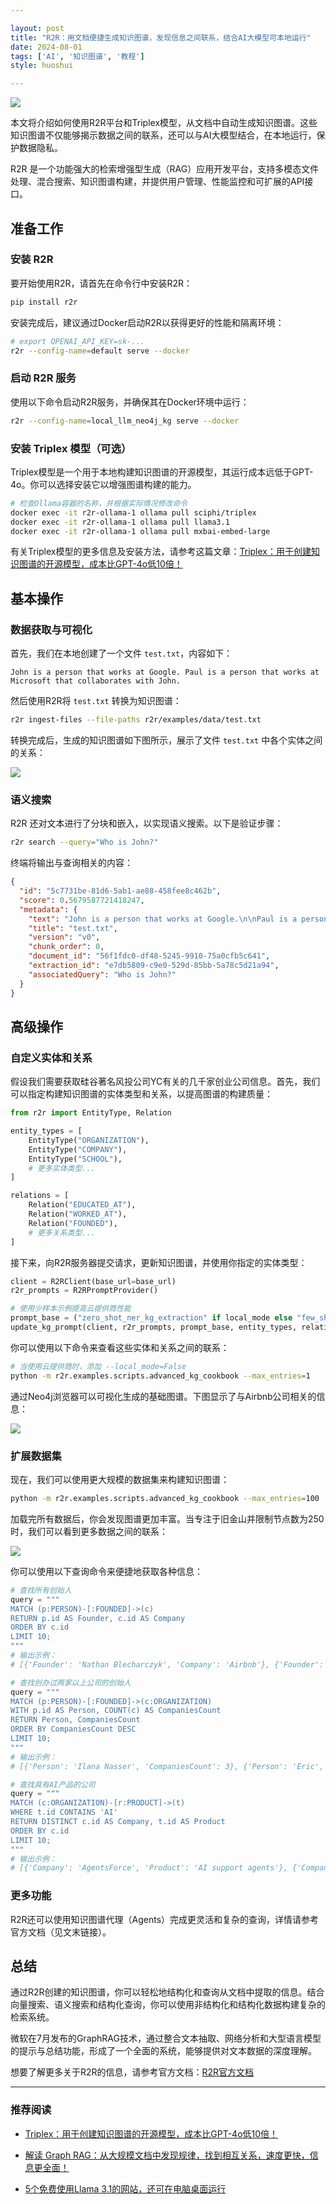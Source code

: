 ```yaml
---

layout: post  
title: "R2R：用文档便捷生成知识图谱，发现信息之间联系，结合AI大模型可本地运行"  
date: 2024-08-01  
tags: ['AI', '知识图谱', '教程']  
style: huoshui  

---
```


![](/assets/images/a292e4e640c344f6a33b62dec9db10ed.png)

本文将介绍如何使用R2R平台和Triplex模型，从文档中自动生成知识图谱。这些知识图谱不仅能够揭示数据之间的联系，还可以与AI大模型结合，在本地运行，保护数据隐私。

R2R 是一个功能强大的检索增强型生成（RAG）应用开发平台，支持多模态文件处理、混合搜索、知识图谱构建，并提供用户管理、性能监控和可扩展的API接口。

## 准备工作

### 安装 R2R

要开始使用R2R，请首先在命令行中安装R2R：

```bash
pip install r2r
```

安装完成后，建议通过Docker启动R2R以获得更好的性能和隔离环境：

```bash
# export OPENAI_API_KEY=sk-... 
r2r --config-name=default serve --docker
```

### 启动 R2R 服务

使用以下命令启动R2R服务，并确保其在Docker环境中运行：

```bash
r2r --config-name=local_llm_neo4j_kg serve --docker
```

### 安装 Triplex 模型（可选）

Triplex模型是一个用于本地构建知识图谱的开源模型，其运行成本远低于GPT-4o。你可以选择安装它以增强图谱构建的能力。

```bash
# 检查Ollama容器的名称，并根据实际情况修改命令
docker exec -it r2r-ollama-1 ollama pull sciphi/triplex
docker exec -it r2r-ollama-1 ollama pull llama3.1
docker exec -it r2r-ollama-1 ollama pull mxbai-embed-large
```

有关Triplex模型的更多信息及安装方法，请参考这篇文章：[Triplex：用于创建知识图谱的开源模型，成本比GPT-4o低10倍！](http://mp.weixin.qq.com/s?__biz=Mzk0OTY0NzM1Ng==&mid=2247486546&idx=1&sn=98139129e78b457e2f1885495f3c58b3&chksm=c3546ec1f423e7d7df329e883ab39c79eaf61e6bc38cc801a318c7f95a229a670b161ca445af&scene=21#wechat_redirect)

## 基本操作

### 数据获取与可视化

首先，我们在本地创建了一个文件 `test.txt`，内容如下：

```
John is a person that works at Google. Paul is a person that works at Microsoft that collaborates with John.
```

然后使用R2R将 `test.txt` 转换为知识图谱：

```bash
r2r ingest-files --file-paths r2r/examples/data/test.txt
```

转换完成后，生成的知识图谱如下图所示，展示了文件 `test.txt` 中各个实体之间的关系：

![](/assets/images/efa9ed376f894c02ad55be1c241707df.png)

### 语义搜索

R2R 还对文本进行了分块和嵌入，以实现语义搜索。以下是验证步骤：

```bash
r2r search --query="Who is John?"
```

终端将输出与查询相关的内容：

```json
{
  "id": "5c7731be-81d6-5ab1-ae88-458fee8c462b",
  "score": 0.5679587721418247,
  "metadata": {
    "text": "John is a person that works at Google.\n\nPaul is a person that works at Microsoft that knows John.",
    "title": "test.txt",
    "version": "v0",
    "chunk_order": 0,
    "document_id": "56f1fdc0-df48-5245-9910-75a0cfb5c641",
    "extraction_id": "e7db5809-c9e0-529d-85bb-5a78c5d21a94",
    "associatedQuery": "Who is John?"
  }
}
```

## 高级操作

### 自定义实体和关系

假设我们需要获取硅谷著名风投公司YC有关的几千家创业公司信息。首先，我们可以指定构建知识图谱的实体类型和关系，以提高图谱的构建质量：

```python
from r2r import EntityType, Relation

entity_types = [
    EntityType("ORGANIZATION"),
    EntityType("COMPANY"),
    EntityType("SCHOOL"),
    # 更多实体类型...
]

relations = [
    Relation("EDUCATED_AT"),
    Relation("WORKED_AT"),
    Relation("FOUNDED"),
    # 更多关系类型...
]
```

接下来，向R2R服务器提交请求，更新知识图谱，并使用你指定的实体类型：

```python
client = R2RClient(base_url=base_url)
r2r_prompts = R2RPromptProvider()

# 使用少样本示例提高云提供商性能
prompt_base = ("zero_shot_ner_kg_extraction" if local_mode else "few_shot_ner_kg_extraction")
update_kg_prompt(client, r2r_prompts, prompt_base, entity_types, relations)
```

你可以使用以下命令来查看这些实体和关系之间的联系：

```bash
# 当使用云提供商时，添加 --local_mode=False
python -m r2r.examples.scripts.advanced_kg_cookbook --max_entries=1
```

通过Neo4j浏览器可以可视化生成的基础图谱。下图显示了与Airbnb公司相关的信息：

![](/assets/images/7b18f1344f774228b3c459e027b0da67.png)

### 扩展数据集

现在，我们可以使用更大规模的数据集来构建知识图谱：

```bash
python -m r2r.examples.scripts.advanced_kg_cookbook --max_entries=100
```

加载完所有数据后，你会发现图谱更加丰富。当专注于旧金山并限制节点数为250时，我们可以看到更多数据之间的联系：

![](/assets/images/d4c21fbca69e43d3a4525325b0f334d2.png)

你可以使用以下查询命令来便捷地获取各种信息：

```python
# 查找所有创始人
query = """
MATCH (p:PERSON)-[:FOUNDED]->(c)
RETURN p.id AS Founder, c.id AS Company
ORDER BY c.id
LIMIT 10;
"""
# 输出示例：
# [{'Founder': 'Nathan Blecharczyk', 'Company': 'Airbnb'}, {'Founder': 'Brian Chesky', 'Company': 'Airbnb'}, ...]

# 查找创办过两家以上公司的创始人
query = """
MATCH (p:PERSON)-[:FOUNDED]->(c:ORGANIZATION)
WITH p.id AS Person, COUNT(c) AS CompaniesCount
RETURN Person, CompaniesCount
ORDER BY CompaniesCount DESC
LIMIT 10;
"""
# 输出示例：
# [{'Person': 'Ilana Nasser', 'CompaniesCount': 3}, {'Person': 'Eric', 'CompaniesCount': 2}, ...]

# 查找具有AI产品的公司
query = """
MATCH (c:ORGANIZATION)-[r:PRODUCT]->(t)
WHERE t.id CONTAINS 'AI'
RETURN DISTINCT c.id AS Company, t.id AS Product
ORDER BY c.id
LIMIT 10;
"""
# 输出示例：
# [{'Company': 'AgentsForce', 'Product': 'AI support agents'}, {'Company': 'Airfront', 'Product': 'AI-first email platform'}, ...]
```

### 更多功能

R2R还可以使用知识图谱代理（Agents）完成更灵活和复杂的查询，详情请参考官方文档（见文末链接）。

## 总结

通过R2R创建的知识图谱，你可以轻松地结构化和查询从文档中提取的信息。结合向量搜索、语义搜索和结构化查询，你可以使用非结构化和结构化数据构建复杂的检索系统。

微软在7月发布的GraphRAG技术，通过整合文本抽取、网络分析和大型语言模型的提示与总结功能，形成了一个全面的系统，能够提供对文本数据的深度理解。

想要了解更多关于R2R的信息，请参考官方文档：[R2R官方文档](https://r2r-docs.sciphi.ai/cookbooks/knowledge-graph#knowledge-graph-agents)

---

### 推荐阅读

- [Triplex：用于创建知识图谱的开源模型，成本比GPT-4o低10倍！](http://mp.weixin.qq.com/s?__biz=Mzk0OTY0NzM1Ng==&mid=2247486546&idx=1&sn=98139129e78b457e2f1885495f3c58b3&chksm=c3546ec1f423e7d7df329e883ab39c79eaf61e6bc38cc801a318c7f95a229a670b161ca445af&scene=21#wechat_redirect)

- [解读 Graph RAG：从大规模文档中发现规律，找到相互关系，速度更快，信息更全面！](http://mp.weixin.qq.com/s?__biz=Mzk0OTY0NzM1Ng==&mid=2247486198&idx=1&sn=fe870f73635f7e97d576fb81c20befe2&chksm=c3546865f423e173293ec3697258a848a7dff22690a4b9cad0a91abdce7745760d98c5b16281&scene=21#wechat_redirect)

- [5个免费使用Llama 3.1的网站，还可在电脑桌面运行](http://mp.weixin.qq.com/s?__biz=Mzk0OTY0NzM1Ng==&mid=2247486616&idx=1&sn=4ca2042883d3a3b8cff89d53d9d34ac2&chksm=c3546e0bf423e71db181feeb1919e02460b4cb070a9bf98884ed3035eba747bc8c92e1e0bafc&scene=21#wechat_redirect)

